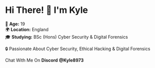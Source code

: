 # Hi There! 👋 I'm Kyle

🎉 **Age:** 19
<br>
🌍 **Location:** England
<br>
🎓 **Studying:** BSc (Hons) Cyber Security & Digital Forensics

🔒 Passionate About Cyber Security, Ethical Hacking & Digital Forensics

Chat With Me On **Discord** **@Kyle8973**
<br>

